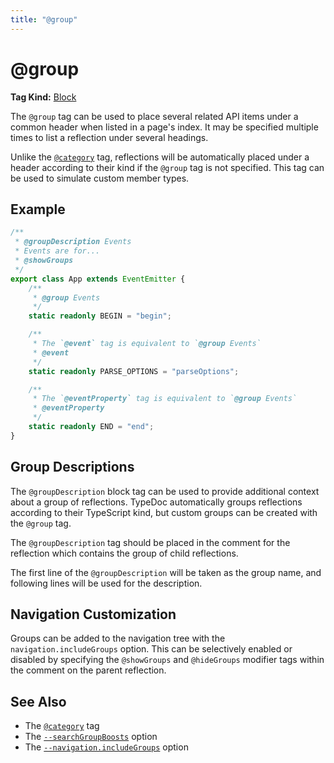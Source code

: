 ```yaml
---
title: "@group"
---
```


# @group

**Tag Kind:** [Block](../tags.md#block-tags)

The `@group` tag can be used to place several related API items under a common
header when listed in a page's index. It may be specified multiple times to list
a reflection under several headings.

Unlike the [`@category`](category.md) tag, reflections will be automatically
placed under a header according to their kind if the `@group` tag is not
specified. This tag can be used to simulate custom member types.

## Example

```ts
/**
 * @groupDescription Events
 * Events are for...
 * @showGroups
 */
export class App extends EventEmitter {
    /**
     * @group Events
     */
    static readonly BEGIN = "begin";

    /**
     * The `@event` tag is equivalent to `@group Events`
     * @event
     */
    static readonly PARSE_OPTIONS = "parseOptions";

    /**
     * The `@eventProperty` tag is equivalent to `@group Events`
     * @eventProperty
     */
    static readonly END = "end";
}
```

## Group Descriptions

The `@groupDescription` block tag can be used to provide additional context
about a group of reflections. TypeDoc automatically groups reflections according
to their TypeScript kind, but custom groups can be created with the `@group`
tag.

The `@groupDescription` tag should be placed in the comment for the reflection
which contains the group of child reflections.

The first line of the `@groupDescription` will be taken as the group name, and
following lines will be used for the description.

## Navigation Customization

Groups can be added to the navigation tree with the `navigation.includeGroups`
option. This can be selectively enabled or disabled by specifying the
`@showGroups` and `@hideGroups` modifier tags within the comment on the parent
reflection.

## See Also

-   The [`@category`](category.md) tag
-   The [`--searchGroupBoosts`](../options/output.md#searchgroupboosts) option
-   The [`--navigation.includeGroups`](../options/output.md#navigation) option
